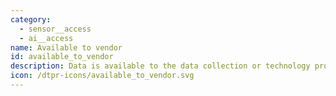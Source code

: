 ```yaml
---
category:
  - sensor__access
  - ai__access
name: Available to vendor
id: available_to_vendor
description: Data is available to the data collection or technology provider
icon: /dtpr-icons/available_to_vendor.svg
---
```

